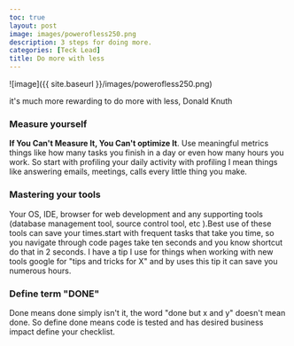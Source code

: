 ```yaml
---
toc: true
layout: post
image: images/powerofless250.png
description: 3 steps for doing more.
categories: [Teck Lead]
title: Do more with less
---
```


![image]({{ site.baseurl }}/images/powerofless250.png)

it's much more rewarding to do more with less, Donald Knuth

### Measure yourself
**If You Can't Measure It, You Can't optimize It**. Use meaningful metrics things like how many tasks you finish in a day or even how many hours you work. So start with profiling your daily activity with profiling I mean things like answering emails, meetings, calls every little thing you make.     

### Mastering your tools
 Your OS, IDE, browser for web development and any supporting tools (database management tool, source control tool, etc ).Best use of these tools can save your times.start with frequent tasks that take you time, so you navigate through code pages take ten seconds and you know shortcut do that in 2 seconds. I have a tip I use for things when working with new tools google for "tips and tricks for X" and by uses this tip it can save you numerous hours.      
### Define term "DONE"
 Done means done simply isn't it, the word "done but x and y" doesn't mean done. So define done means code is tested and has desired business impact define your checklist.